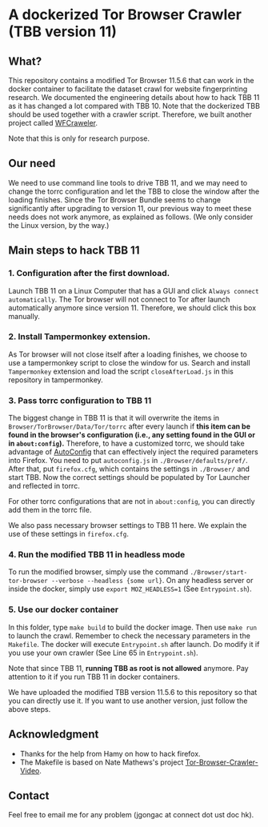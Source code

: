 # A dockerized Tor Browser Crawler (TBB version 11)

## What? 
This repository contains a modified Tor Browser 11.5.6 that can work in the docker container 
to facilitate the dataset crawl for website fingerprinting research.
We documented the engineering details about how to hack TBB 11 as it has changed a lot compared with TBB 10. 
Note that the dockerized TBB should be used together with a crawler script.
Therefore, we built another project called [WFCraweler](https://github.com/websitefingerprinting/WFCrawler). 

Note that this is only for research purpose. 

## Our need
We need to use command line tools to drive TBB 11, and we may need to change the torrc configuration 
and let the TBB to close the window after the loading finishes.
Since the Tor Browser Bundle seems to change significantly after upgrading to version 11, 
our previous way to meet these needs does not work anymore, as explained as follows.
(We only consider the Linux version, by the way.)

## Main steps to hack TBB 11

### 1. Configuration after the first download.
Launch TBB 11 on a Linux Computer that has a GUI and click ``Always connect automatically``. 
The Tor browser will not connect to Tor after launch automatically anymore since version 11. 
Therefore, we should click this box manually. 

### 2. Install Tampermonkey extension.
As Tor browser will not close itself after a loading finishes, we choose to use a tampermonkey script to close the window for us.
Search and install ``Tampermonkey`` extension and load the script `closeAfterLoad.js` in this repository in tampermonkey. 

### 3. Pass torrc configuration to TBB 11
The biggest change in TBB 11 is that it will overwrite the items in `Browser/TorBrowser/Data/Tor/torrc` after every launch 
if **this item can be found in the browser's configuration 
(i.e., any setting found in the GUI or in `about:config`).** 
Therefore, to have a customized torrc, 
we should take advantage of [AutoConfig](https://support.mozilla.org/en-US/kb/customizing-firefox-using-autoconfig) 
that can effectively inject the required parameters into Firefox. 
You need to put `autoconfig.js` in `./Browser/defaults/pref/`. 
After that, put `firefox.cfg`, which contains the settings in `./Browser/` and start TBB. 
Now the correct settings should be populated by Tor Launcher and reflected in torrc.

For other torrc configurations that are not in `about:config`, you can directly add them in the torrc file.

We also pass necessary browser settings to TBB 11 here. We explain the use of these settings in `firefox.cfg`. 

### 4. Run the modified TBB 11 in headless mode
To run the modified browser, simply use the command `./Browser/start-tor-browser --verbose --headless {some url}`. 
On any headless server or inside the docker, simply use `export MOZ_HEADLESS=1` (See `Entrypoint.sh`). 

### 5. Use our docker container
In this folder, type `make build` to build the docker image. Then use `make run` to launch the crawl. 
Remember to check the necessary parameters in the `Makefile`. 
The docker will execute `Entrypoint.sh` after launch. 
Do modify it if you use your own crawler (See Line 65 in `Entrypoint.sh`).

Note that since TBB 11, **running TBB as root is not allowed** anymore. Pay attention to it if you run TBB 11 in docker containers. 

We have uploaded the modified TBB version 11.5.6 to this repository so that you can directly use it. If you want to use another version, 
just follow the above steps.


## Acknowledgment
- Thanks for the help from Hamy on how to hack firefox. 
- The Makefile is based on Nate Mathews's project [Tor-Browser-Crawler-Video](https://github.com/notem/tor-browser-crawler-video). 

## Contact 
Feel free to email me for any problem (jgongac at connect dot ust doc hk). 
